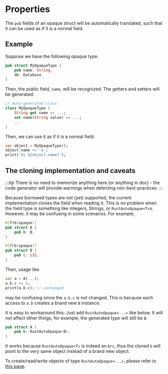 # Properties

The `pub` fields of an opaque struct will be automatically translated,
such that it can be used as if it is a normal field.

## Example

Suppose we have the following opaque type:

```rust
pub struct MyOpaqueType {
    pub name: String,
    db: Database,
}
```

Then, the public field, `name`, will be recognized. The getters and setters will be generated:

```dart
// Auto-generated class
class MyOpaqueType {
    String get name => ...;
    set name(String value) => ...;
    ...
}
```

Then, we can use it as if it is a normal field:

```dart
var object = MyOpaqueType();
object.name += 'a';
print('Hi ${object.name}');
```

## The cloning implementation and caveats

:::tip
There is no need to memorize anything here (or anything in doc) -
the code generator will provide warnings when detecting non-best-practices.
:::

Because borrowed types are not (yet) supported, the current implementation clones the field when reading it.
This is no problem when the field type is something like integers, Strings, or `RustAutoOpaque<T>`s.
However, it may be confusing in some scenarios.
For example,

```rust
#[frb(opaque)]
pub struct A {
    pub b: B,
}

#[frb(opaque)]
pub struct B {
    pub c: i32,
}
```

Then, usage like

```dart
var a = A(...);
a.b.c += 1;
print(a.b.c); // unchanged
```

may be confusing since the `a.b.c` is not changed.
This is because each access to `a.b` creates a brand new `B` instance.

It is easy to workaround this: Just add `RustAutoOpaque<...>` like below.
It will not affect other things, for example, the generated type will still be `B`.

```rust
pub struct A {
    pub b: RustAutoOpaque<B>,
}
```

It works because `RustAutoOpaque<T>` is indeed an `Arc`,
thus the cloned `b` will point to the very same object instead of a brand new object.

To create/read/write objects of type `RustAutoOpaque<...>`, please refer to [this page](struct).
